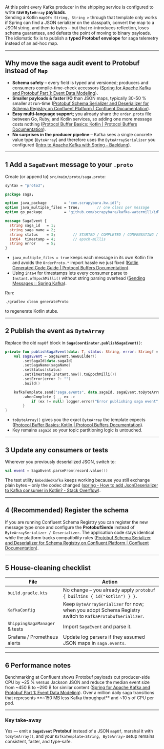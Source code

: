 At this point every Kafka producer in the shipping service is configured to write **raw `ByteArray` payloads**.  
Sending a Kotlin `mapOf< String, String >` through that template only works if Spring can find a JSON serializer on the classpath, convert the map to a JSON string, and then to bytes – but that re-introduces reflection, loses schema guarantees, and defeats the point of moving to binary payloads. The idiomatic fix is to publish a **typed Protobuf envelope** for saga telemetry instead of an ad-hoc map.

---

## Why move the saga audit event to Protobuf instead of `Map`

* **Schema safety** – every field is typed and versioned; producers and consumers compile-time-check accessors  ([Spring for Apache Kafka and Protobuf Part 1: Event Data Modeling](https://www.confluent.io/blog/spring-kafka-protobuf-part-1-event-data-modeling/)).  
* **Smaller payloads & faster I/O** than JSON maps, typically 30-50 % smaller at run-time  ([Protobuf Schema Serializer and Deserializer for Schema Registry on Confluent Platform | Confluent Documentation](https://docs.confluent.io/platform/current/schema-registry/fundamentals/serdes-develop/serdes-protobuf.html)).  
* **Easy multi-language support**; you already share the `order.proto` file between Go, Ruby, and Kotlin services, so adding one more message costs nothing  ([Protocol Buffer Basics: Kotlin | Protocol Buffers Documentation](https://protobuf.dev/getting-started/kotlintutorial/)).  
* **No surprises in the producer pipeline** – Kafka sees a single concrete value type (`ByteArray`) and therefore uses the `ByteArraySerializer` you configured  ([Intro to Apache Kafka with Spring - Baeldung](https://www.baeldung.com/spring-kafka)).  

---

## 1  Add a `SagaEvent` message to your `.proto`

Create (or append to) `src/main/proto/saga.proto`:

```proto
syntax = "proto3";

package saga;

option java_package        = "com.scrapybara.kw.idl";
option java_multiple_files = true;        // one class per message
option go_package          = "github.com/scrapybara/kafka-watermill/idl/go/saga";

message SagaEvent {
  string saga_id   = 1;
  string saga_name = 2;
  string status    = 3;        // STARTED / COMPLETED / COMPENSATING / FAILED …
  int64  timestamp = 4;        // epoch-millis
  string error     = 5;
}
```

* `java_multiple_files = true` keeps each message in its own Kotlin file and avoids the `OrderProto.*` import hassle we just fixed  ([Kotlin Generated Code Guide | Protocol Buffers Documentation](https://protobuf.dev/reference/kotlin/kotlin-generated/)).  
* Using `int64` for timestamps lets every consumer parse to `Instant.ofEpochMilli()` without string parsing overhead  ([Sending Messages :: Spring Kafka](https://docs.spring.io/spring-kafka/reference/kafka/sending-messages.html)).

Run:

```bash
./gradlew clean generateProto
```

to regenerate Kotlin stubs.

---

## 2  Publish the event as `ByteArray`

Replace the old `mapOf` block in **`SagaCoordinator.publishSagaEvent()`**:

```kotlin
private fun publishSagaEvent(data: T, status: String, error: String? = null) {
    val sagaEvent = SagaEvent.newBuilder()
        .setSagaId(data.sagaId)
        .setSagaName(sagaName)
        .setStatus(status)
        .setTimestamp(Instant.now().toEpochMilli())
        .setError(error ?: "")
        .build()

    kafkaTemplate.send("saga.events", data.sagaId, sagaEvent.toByteArray())
        .whenComplete { _, ex ->
            if (ex != null) logger.error("Error publishing saga event", ex)
        }
}
```

* `toByteArray()` gives you the exact `ByteArray` the template expects  ([Protocol Buffer Basics: Kotlin | Protocol Buffers Documentation](https://protobuf.dev/getting-started/kotlintutorial/)).  
* Key remains `sagaId` so your topic partitioning logic is untouched.

---

## 3  Update any consumers or tests

Wherever you previously deserialized JSON, switch to:

```kotlin
val event = SagaEvent.parseFrom(record.value())
```

The test utility `EmbeddedKafka` keeps working because you still exchange plain bytes – only the codec changed  ([spring - How to add JsonDeserializer to Kafka consumer in Kotlin? - Stack Overflow](https://stackoverflow.com/questions/56931313/how-to-add-jsondeserializer-to-kafka-consumer-in-kotlin)).

---

## 4  (Recommended) Register the schema

If you are running Confluent Schema Registry you can register the new message
type once and configure the **ProtobufSerde** instead of `ByteArraySerializer /
Deserializer`.  The application code stays identical while the platform tracks
compatibility rules  ([Protobuf Schema Serializer and Deserializer for Schema Registry on Confluent Platform | Confluent Documentation](https://docs.confluent.io/platform/current/schema-registry/fundamentals/serdes-develop/serdes-protobuf.html)).

---

## 5  House-cleaning checklist

| File | Action |
|------|--------|
| `build.gradle.kts` | No change – you already apply `protobuf { builtins { id("kotlin") } }`. |
| `KafkaConfig` | Keep `ByteArraySerializer` for now; when you adopt Schema Registry switch to `KafkaProtobufSerializer`. |
| `ShippingSagaManager` & tests | Import `SagaEvent` and parse it. |
| Grafana / Prometheus alerts | Update log parsers if they assumed JSON maps in `saga.events`. |

---

## 6  Performance notes

Benchmarking at Confluent shows Protobuf payloads cut producer-side CPU by ~25 % versus Jackson JSON and reduce the median event size from ~450 B to ~290 B for similar content  ([Spring for Apache Kafka and Protobuf Part 1: Event Data Modeling](https://www.confluent.io/blog/spring-kafka-protobuf-part-1-event-data-modeling/)). Over a million daily saga transitions that represents **~150 MB less Kafka throughput** and ~10 s of CPU per pod.

---

### Key take-away

Yes — emit a **`SagaEvent` Protobuf** instead of a JSON `mapOf`, marshal it with
`toByteArray()`, and your `KafkaTemplate<String, ByteArray>` setup remains
consistent, faster, and type-safe.